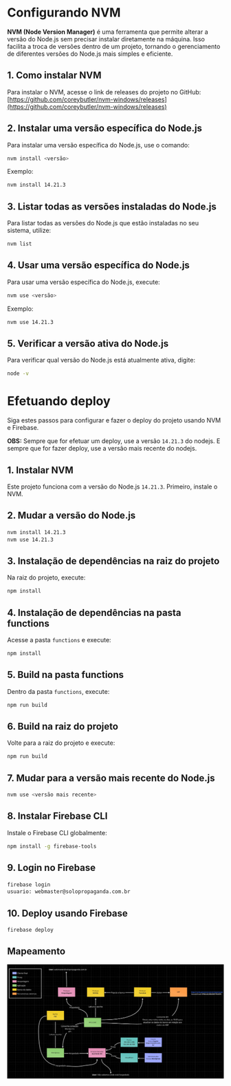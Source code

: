 # Configurando NVM

**NVM (Node Version Manager)** é uma ferramenta que permite alterar a versão do Node.js sem precisar instalar diretamente na máquina. Isso facilita a troca de versões dentro de um projeto, tornando o gerenciamento de diferentes versões do Node.js mais simples e eficiente.

## 1. Como instalar NVM

Para instalar o NVM, acesse o link de releases do projeto no GitHub:
[https://github.com/coreybutler/nvm-windows/releases](https://github.com/coreybutler/nvm-windows/releases)

## 2. Instalar uma versão específica do Node.js

Para instalar uma versão específica do Node.js, use o comando:

```bash
nvm install <versão>
```

Exemplo:

```bash
nvm install 14.21.3
```

## 3. Listar todas as versões instaladas do Node.js

Para listar todas as versões do Node.js que estão instaladas no seu sistema, utilize:

```bash
nvm list
```

## 4. Usar uma versão específica do Node.js

Para usar uma versão específica do Node.js, execute:

```bash
nvm use <versão>
```

Exemplo:

```bash
nvm use 14.21.3
```

## 5. Verificar a versão ativa do Node.js

Para verificar qual versão do Node.js está atualmente ativa, digite:

```bash
node -v
```

# Efetuando deploy

Siga estes passos para configurar e fazer o deploy do projeto usando NVM e Firebase.

**OBS:** Sempre que for efetuar um deploy, use a versão `14.21.3` do nodejs. E sempre que for fazer deploy, use a versão mais recente do nodejs.


## 1. Instalar NVM
Este projeto funciona com a versão do Node.js `14.21.3`. Primeiro, instale o NVM.

## 2. Mudar a versão do Node.js
```bash
nvm install 14.21.3
nvm use 14.21.3
```

## 3. Instalação de dependências na raiz do projeto
Na raiz do projeto, execute:
```bash
npm install
```

## 4. Instalação de dependências na pasta functions
Acesse a pasta `functions` e execute:
```bash
npm install
```

## 5. Build na pasta functions
Dentro da pasta `functions`, execute:
```bash
npm run build
```

## 6. Build na raiz do projeto
Volte para a raiz do projeto e execute:
```bash
npm run build
```

## 7. Mudar para a versão mais recente do Node.js
```bash
nvm use <versão mais recente>
```

## 8. Instalar Firebase CLI
Instale o Firebase CLI globalmente:
```bash
npm install -g firebase-tools
```

## 9. Login no Firebase
```bash
firebase login
usuario: webmaster@solopropaganda.com.br
```

## 10. Deploy usando Firebase
```bash
firebase deploy
```

## Mapeamento
![Mapeamento](https://github.com/lognsoft/nextSim/blob/main/mapeamento.jpg?raw=true)

